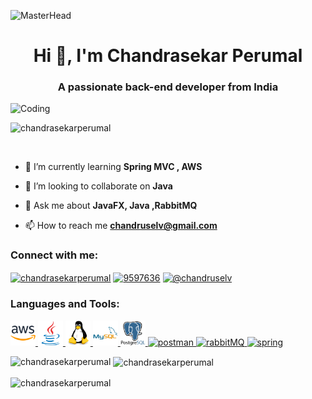 ![MasterHead](https://user-images.githubusercontent.com/66934377/223913733-deb1d974-787d-43c4-b60d-eff538aa161e.gif)


<h1 align="center">Hi 👋, I'm Chandrasekar Perumal</h1>
<h3 align="center">A passionate back-end developer from India</h3>
<img alifn="right" alt="Coding" width="400" src="https://www.lambdatest.com/resources/images/news24.gif">
<p align="left"> <img src="https://komarev.com/ghpvc/?username=chandrasekarperumal&label=Profile%20views&color=0e75b6&style=flat" alt="chandrasekarperumal" /> </p>

<p align="left"> <a href="https://twitter.com/" target="blank"><img src="https://img.shields.io/twitter/follow/?logo=twitter&style=for-the-badge" alt="" /></a> </p>

- 🌱 I’m currently learning **Spring MVC , AWS**

- 👯 I’m looking to collaborate on **Java**

- 💬 Ask me about **JavaFX, Java ,RabbitMQ**

- 📫 How to reach me **chandruselv@gmail.com**

<h3 align="left">Connect with me:</h3>
<p align="left">
<a href="https://linkedin.com/in/chandrasekarperumal" target="blank"><img align="center" src="https://raw.githubusercontent.com/rahuldkjain/github-profile-readme-generator/master/src/images/icons/Social/linked-in-alt.svg" alt="chandrasekarperumal" height="30" width="40" /></a>
<a href="https://stackoverflow.com/users/9597636" target="blank"><img align="center" src="https://raw.githubusercontent.com/rahuldkjain/github-profile-readme-generator/master/src/images/icons/Social/stack-overflow.svg" alt="9597636" height="30" width="40" /></a>
<a href="https://medium.com/@chandruselv" target="blank"><img align="center" src="https://raw.githubusercontent.com/rahuldkjain/github-profile-readme-generator/master/src/images/icons/Social/medium.svg" alt="@chandruselv" height="30" width="40" /></a>
</p>

<h3 align="left">Languages and Tools:</h3>
<p align="left"> <a href="https://aws.amazon.com" target="_blank" rel="noreferrer"> <img src="https://raw.githubusercontent.com/devicons/devicon/master/icons/amazonwebservices/amazonwebservices-original-wordmark.svg" alt="aws" width="40" height="40"/> </a> <a href="https://www.java.com" target="_blank" rel="noreferrer"> <img src="https://raw.githubusercontent.com/devicons/devicon/master/icons/java/java-original.svg" alt="java" width="40" height="40"/> </a> <a href="https://www.linux.org/" target="_blank" rel="noreferrer"> <img src="https://raw.githubusercontent.com/devicons/devicon/master/icons/linux/linux-original.svg" alt="linux" width="40" height="40"/> </a> <a href="https://www.mysql.com/" target="_blank" rel="noreferrer"> <img src="https://raw.githubusercontent.com/devicons/devicon/master/icons/mysql/mysql-original-wordmark.svg" alt="mysql" width="40" height="40"/> </a> <a href="https://www.postgresql.org" target="_blank" rel="noreferrer"> <img src="https://raw.githubusercontent.com/devicons/devicon/master/icons/postgresql/postgresql-original-wordmark.svg" alt="postgresql" width="40" height="40"/> </a> <a href="https://postman.com" target="_blank" rel="noreferrer"> <img src="https://www.vectorlogo.zone/logos/getpostman/getpostman-icon.svg" alt="postman" width="40" height="40"/> </a> <a href="https://www.rabbitmq.com" target="_blank" rel="noreferrer"> <img src="https://www.vectorlogo.zone/logos/rabbitmq/rabbitmq-icon.svg" alt="rabbitMQ" width="40" height="40"/> </a> <a href="https://spring.io/" target="_blank" rel="noreferrer"> <img src="https://www.vectorlogo.zone/logos/springio/springio-icon.svg" alt="spring" width="40" height="40"/> </a> </p>

<p><img align="left" src="https://github-readme-stats.vercel.app/api/top-langs?username=chandrasekarperumal&show_icons=true&locale=en&layout=compact" alt="chandrasekarperumal" /></p>

<p>&nbsp;<img align="center" src="https://github-readme-stats.vercel.app/api?username=chandrasekarperumal&show_icons=true&locale=en" alt="chandrasekarperumal" /></p>

<p><img align="center" src="https://github-readme-streak-stats.herokuapp.com/?user=chandrasekarperumal&" alt="chandrasekarperumal" /></p>
